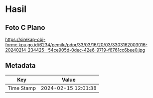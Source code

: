# Hasil

## Foto C Plano

https://sirekap-obj-formc.kpu.go.id/6234/pemilu/pdpr/33/03/16/20/03/3303162003016-20240214-234425--54ce905d-0dec-42e6-9719-f6761cc6bee0.jpg


## Metadata

| Key        | Value               |
| ---------- | ------------------- |
| Time Stamp | 2024-02-15 12:01:38 |



